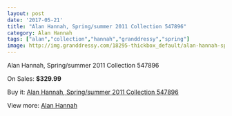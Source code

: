 ```yaml
---
layout: post
date: '2017-05-21'
title: "Alan Hannah, Spring/summer 2011 Collection 547896"
category: Alan Hannah
tags: ["alan","collection","hannah","granddressy","spring"]
image: http://img.granddressy.com/18295-thickbox_default/alan-hannah-spring-summer-2011-collection-547896.jpg
---
```

Alan Hannah, Spring/summer 2011 Collection 547896

On Sales: **$329.99**
<a href="https://www.granddressy.com/en/alan-hannah/17278-alan-hannah-spring-summer-2011-collection-547896.html"><amp-img layout="responsive" width="600" height="600" src="//img.granddressy.com/18295-thickbox_default/alan-hannah-spring-summer-2011-collection-547896.jpg" alt="Alan Hannah, Spring/summer 2011 Collection 547896 0" /></a>

Buy it: [Alan Hannah, Spring/summer 2011 Collection 547896](https://www.granddressy.com/en/alan-hannah/17278-alan-hannah-spring-summer-2011-collection-547896.html "Alan Hannah, Spring/summer 2011 Collection 547896")

View more: [Alan Hannah](https://www.granddressy.com/en/113-alan-hannah "Alan Hannah")